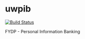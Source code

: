 uwpib
=====

[![Build Status](https://magnum.travis-ci.com/taylorstark/uwpib.svg?token=HkaqTJ9DFwkKyNBNQpU5&branch=master)](https://magnum.travis-ci.com/taylorstark/uwpib)

FYDP - Personal Information Banking


